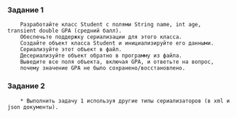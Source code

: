 ### Задание 1

        Разработайте класс Student с полями String name, int age, transient double GPA (средний балл).
        Обеспечьте поддержку сериализации для этого класса.
        Создайте объект класса Student и инициализируйте его данными.
        Сериализуйте этот объект в файл.
        Десериализуйте объект обратно в программу из файла.
        Выведите все поля объекта, включая GPA, и ответьте на вопрос,
        почему значение GPA не было сохранено/восстановлено.

### Задание 2

        * Выполнить задачу 1 используя другие типы сериализаторов (в xml и json документы).